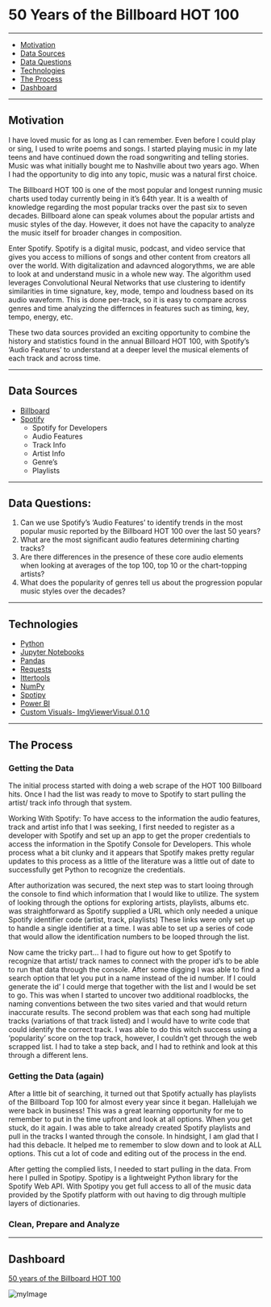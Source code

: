 # 50 Years of the Billboard HOT 100
---

- [Motivation](#motivation)
- [Data Sources](#data-sources)
- [Data Questions](#data-questions)
- [Technologies](#technologies)
- [The Process](#the-process)
- [Dashboard](#dashboard)

---
## Motivation 
I have loved music for as long as I can remember. Even before I could play or sing, I used to write poems and songs. I started playing music in my late teens and have continued down the road songwriting and telling stories. Music was what initially bought me to Nashville about two years ago. When I had the opportunity to dig into any topic, music was a natural first choice.

The Billboard HOT 100 is one of the most popular and longest running music charts used today currently being in it’s 64th year. It is a wealth of knowledge regarding the most popular tracks over the past six to seven decades.  Billboard alone can speak volumes about the popular artists and music styles of the day. However, it does not have the capacity to analyze the music itself for broader changes in composition. 

Enter Spotify. Spotify is a digital music, podcast, and video service that gives you access to millions of songs and other content from creators all over the world. With digitalization and adavnced alogorythms, we are able to look at and understand music in a whole new way. The algorithm used leverages Convolutional Neural Networks that use clustering to identify similarities in time signature, key, mode, tempo and loudness based on its audio waveform. This is done per-track, so it is easy to compare across genres and time analyzing the differnces in features such as timing, key, tempo, energy, etc.

These two data sources provided an exciting opportunity to combine the history and statistics found in the annual Billoard HOT 100, with Spotify’s ‘Audio Features’ to understand at a deeper level the musical elements of each track and across time. 

---
## Data Sources
- [Billboard](https://www.billboard.com/charts/hot-100/)
- [Spotify](https://developer.spotify.com/)
  -	Spotify for Developers
  -	Audio Features
  -	Track Info
  -	Artist Info
  -	Genre’s
  -	Playlists
 
---
## Data Questions:
1.	Can we use Spotify’s ‘Audio Features’ to identify trends in  the most popular music reported by the Billboard HOT 100 over the last 50 years?
2.	What are the most significant audio features determining charting tracks?
3.	Are there differences in the presence of these core audio elements when looking at averages of the top 100, top 10 or the chart-topping artists?
4.	What does the popularity of genres tell us about the progression popular music styles over the decades?

---
## Technologies
- [Python](https://www.python.org/)
- [Jupyter Notebooks](https://jupyter.org/)
- [Pandas](https://pandas.pydata.org/)
- [Requests](https://pypi.org/project/requests/)
- [Ittertools](https://docs.python.org/3/library/itertools.html)
- [NumPy](https://numpy.org/)
- [Spotipy](https://spotipy.readthedocs.io/en/master/)
- [Power BI](https://powerbi.microsoft.com/en-us/)
- [Custom Visuals- ImgViewerVisual.0.1.0](https://blog.pragmaticworks.com/power-bi-custom-visuals-image-viewer)

---
## The Process

### Getting the Data

The initial process started with doing a web scrape of the HOT 100 Billboard hits. Once I had the list was ready to move to Spotify to start pulling the artist/ track info through that system.

Working With Spotify: To have access to the information the audio features, track and artist info that I was seeking, I first needed to register as a developer with Spotify and set up an app to get the proper credentials to  access the information in the Spotify Console for Developers. This whole process what a bit clunky and it appears that Spotify makes pretty regular updates to this process as a little of the literature was a little out of date to successfully get Python to recognize the credentials.

After authorization was secured, the next step was to start looing through the console to find which information that I would like to utilize. The system of looking through the options for exploring artists, playlists, albums etc. was straightforward as Spotify supplied a URL which only needed a unique Spotify identifier code (artist, track, playlists) These links were only set up to handle a single identifier at a time. I was able to set up a series of code that would allow the identification numbers to be looped through the list.

Now came the tricky part… I had to figure out how to get Spotify to recognize that artist/ track names to connect with the proper id’s to be able to run that data through the console. After some digging I was able to find a search option that let you put in a name instead of the id number. If I could generate the id’ I could merge that together with the list and I would be set to go. This was when I started to uncover two additional roadblocks, the naming conventions between the two sites  varied and that would return inaccurate results. The second problem was that each song had multiple tracks (variations of that track listed) and I would have to write code that could identify the correct track. I was able to do this witch success using a ‘popularity’ score on the top track, however, I couldn’t get through the web scrapped list.
I had to take a step back, and I had to rethink and look at this through a different lens.

### Getting the Data (again)

After a little bit of searching, it turned out that Spotify actually has playlists of the Billboard Top 100 for almost every year since it began. Hallelujah we were back in business! This was a great learning opportunity for me to remember to put in the time upfront and look at all options. When you get stuck, do it again. I was able to take already created Spotify playlists and pull in the tracks I wanted through the console. In hindsight, I am glad that I had this debacle. It helped me to remember to slow down and to look at ALL options. This cut a lot of code and editing out of the process in the end.

After getting the complied lists, I needed to start pulling in the data. From here I pulled in Spotipy. Spotipy  is a lightweight Python library for the Spotify Web API. With Spotipy you get full access to all of the music data provided by the Spotify platform with out having to dig through multiple layers of dictionaries.

### Clean, Prepare and Analyze

---
## Dashboard
[50 years of the Billboard HOT 100](https://app.powerbi.com/view?r=eyJrIjoiNjg0Yjk3ZTItOTQyYy00YTNkLWFmZTQtZWE0ZTQxNmE3N2FjIiwidCI6IjEwMWRhNTg3LTE4NDMtNGY1Mi04YjhhLTE3YjA2OWM2NmQzMyIsImMiOjJ9&pageName=ReportSection)

![myImage](https://media.giphy.com/media/XRB1uf2F9bGOA/giphy.gif)
